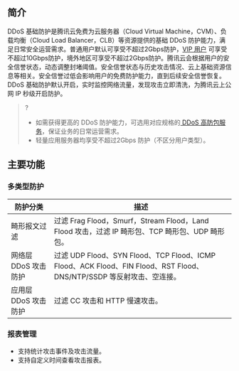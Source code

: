## 简介

DDoS 基础防护是腾讯云免费为云服务器（Cloud Virtual Machine，CVM）、负载均衡（Cloud Load Balancer，CLB）等资源提供的基础 DDoS 防护能力，满足日常安全运营需求。普通用户默认可享受不超过2Gbps防护，[VIP 用户](https://cloud.tencent.com/service/vip) 可享受不超过10Gbps防护，境外地区可享受不超过2Gbps防护。腾讯云会根据用户的安全信誉状态，动态调整封堵阈值。安全信誉状态与历史攻击情况、云上基础资源信息等相关。安全信誉过低会影响用户的免费防护能力，直到后续安全信誉恢复。DDoS 基础防护默认开启，实时监控网络流量，发现攻击立即清洗，为腾讯云上公网 IP 秒级开启防护。
>?
>- 如需获得更高的 DDoS 防护能力，可选用对应规格的[ DDoS 高防包服务](https://cloud.tencent.com/document/product/1021/43890)，保证业务的日常运营需求。
>- 轻量应用服务器均享受不超过2Gbps 防护（不区分用户类型）。

## 主要功能

### 多类型防护

| 防护分类             | 描述                                                         |
| -------------------- | ------------------------------------------------------------ |
| 畸形报文过滤         | 过滤 Frag Flood，Smurf，Stream Flood，Land Flood 攻击，过滤 IP 畸形包、TCP 畸形包、UDP 畸形包。 |
| 网络层 DDoS 攻击防护 | 过滤 UDP Flood、SYN Flood、TCP Flood、ICMP Flood、ACK Flood、FIN Flood、RST Flood、DNS/NTP/SSDP 等反射攻击、空连接。 |
| 应用层 DDoS 攻击防护 | 过滤 CC 攻击和 HTTP 慢速攻击。|

### 报表管理
- 支持统计攻击事件及攻击流量。
- 支持自定义时间查看攻击报表。
